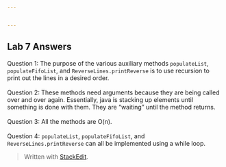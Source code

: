 ```yaml
---


---
```


<h2 id="lab-7-answers">Lab 7 Answers</h2>
<p>Question 1: The purpose of the various auxiliary methods <code>populateList</code>, <code>populateFifoList</code>, and <code>ReverseLines.printReverse</code> is to use recursion to print out the lines in a desired order.<br>
<br>
Question 2: These methods need arguments because they are being called over and over again. Essentially, java is stacking up elements until something is done with them. They are “waiting” until the method returns.<br>
<br>
Question 3: All the methods are O(n).<br>
<br>
Question 4: <code>populateList</code>, <code>populateFifoList</code>, and <code>ReverseLines.printReverse</code> can all be implemented using a while loop.</p>
<blockquote>
<p>Written with <a href="https://stackedit.io/">StackEdit</a>.</p>
</blockquote>


